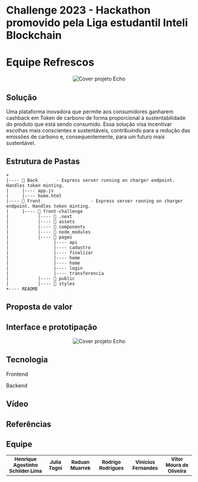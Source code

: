 <p align="center">
<h1>Challenge 2023 - Hackathon promovido pela Liga estudantil Inteli Blockchain
</p>

# Equipe Refrescos

<p align="center">
<a><img src="https://user-images.githubusercontent.com/99190451/236660850-9aa3d982-ffdf-446c-b5a7-401c4c464441.jpg" alt="Cover projeto Echo" border="0"></a>
</p>



## Solução

Uma plataforma inovadora que permite aos consumidores ganharem cashback em Token de carbono de forma proporcional à sustentabilidade do produto que está sendo consumido. Essa solução visa incentivar escolhas mais conscientes e sustentáveis, contribuindo para a redução das emissões de carbono e, consequentemente, para um futuro mais sustentável.

## Estrutura de Pastas

```
+
|---- 📂 Back       - Express server running on charger endpoint. Handles token minting.
|     |---- app.js    
|     |---- home.html
|---- 📂 Front                   - Express server running on charger endpoint. Handles token minting.
|     |---- 📂 front-challenge
|           |---- 📂 .next
|           |---- 📂 assets
|           |---- 📂 components
|           |---- 📂 node_modules
|           |---- 📂 pages 
|                 |---- api
|                 |---- cadastro
|                 |---- finalizar
|                 |---- home
|                 |---- home
|                 |---- login
|                 |---- transferencia
|           |---- 📂 public
|           |---- 📂 styles
+---- README   
```

## Proposta de valor



## Interface e prototipação

<p align="center">
<a><img src="https://user-images.githubusercontent.com/99190451/236663254-93c668fb-e675-4b6e-8760-9ba8222f78ce.png" alt="Cover projeto Echo" border="0"></a>
</p>


## Tecnologia 

Frontend
  
  
Backend


## Vídeo 


## Referências


## Equipe

<table>
  <tr>
     <td align="center">
      <a href="https://www.linkedin.com/in/henriqueschilderlima/">
        <sub>
          <b> Henrique Agostinho Schilder Lima </b>
        </sub>
      </a>
    </td>
    <td align="center">
      <a href="https://www.linkedin.com/in/julia-togni/">
        <sub>
          <b> Julia Togni </b>
        </sub>
      </a>
    </td>
    <td align="center">
      <a href="https://www.linkedin.com/in/raduanmuarrek/">
        <sub>
          <b>Raduan Muarrek</b>
        </sub>
      </a>
    </td>
    <td align="center">
      <a href="https://www.linkedin.com/in/rodrigo-campos-8b70191ab/">
        <sub>
          <b> Rodrigo Rodrigues </b>
        </sub>
      </a>
    </td>
    <td align="center">
      <a href="https://www.linkedin.com/in/vinicius-oliveira-fernandes-627b68168/">
        <sub>
          <b>Vinicius Fernandes</b>
        </sub>
      </a>
    </td>
     <td align="center">
      <a href="https://www.linkedin.com/in/vitor-moura-de-oliveira/">
        <sub>
          <b> Vitor Moura de Oliveira </b>
        </sub>
      </a>
    </td>
  </tr>
</table>
